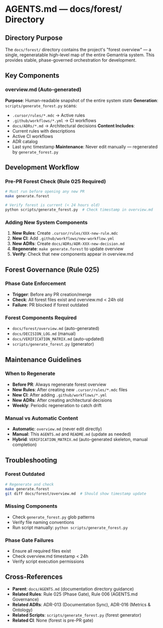 # AGENTS.md — docs/forest/ Directory

## Directory Purpose
The `docs/forest/` directory contains the project's "forest overview" — a single, regeneratable high-level map of the entire Gemantria system. This provides stable, phase-governed orchestration for development.

## Key Components

### overview.md (Auto-generated)
**Purpose**: Human-readable snapshot of the entire system state
**Generation**: `scripts/generate_forest.py` scans:
- `.cursor/rules/*.mdc` → Active rules
- `.github/workflows/*.yml` → CI workflows
- `docs/ADRs/*.md` → Architectural decisions
**Content Includes**:
- Current rules with descriptions
- Active CI workflows
- ADR catalog
- Last sync timestamp
**Maintenance**: Never edit manually — regenerated by `generate_forest.py`

## Development Workflow

### Pre-PR Forest Check (Rule 025 Required)
```bash
# Must run before opening any new PR
make generate.forest

# Verify forest is current (< 24 hours old)
python scripts/generate_forest.py  # Check timestamp in overview.md
```

### Adding New System Components
1. **New Rules**: Create `.cursor/rules/XXX-new-rule.mdc`
2. **New CI**: Add `.github/workflows/new-workflow.yml`
3. **New ADRs**: Create `docs/ADRs/ADR-XXX-new-decision.md`
4. **Regenerate**: `make generate.forest` to update overview
5. **Verify**: Check that new components appear in overview.md

## Forest Governance (Rule 025)

### Phase Gate Enforcement
- **Trigger**: Before any PR creation/merge
- **Check**: All forest files exist and overview.md < 24h old
- **Failure**: PR blocked if forest outdated

### Forest Components Required
- `docs/forest/overview.md` (auto-generated)
- `docs/DECISION_LOG.md` (manual)
- `docs/VERIFICATION_MATRIX.md` (auto-updated)
- `scripts/generate_forest.py` (generator)

## Maintenance Guidelines

### When to Regenerate
- **Before PR**: Always regenerate forest overview
- **New Rules**: After creating new `.cursor/rules/*.mdc` files
- **New CI**: After adding `.github/workflows/*.yml`
- **New ADRs**: After creating architectural decisions
- **Weekly**: Periodic regeneration to catch drift

### Manual vs Automatic Content
- **Automatic**: `overview.md` (never edit directly)
- **Manual**: This `AGENTS.md` and `README.md` (update as needed)
- **Hybrid**: `VERIFICATION_MATRIX.md` (auto-generated skeleton, manual completion)

## Troubleshooting

### Forest Outdated
```bash
# Regenerate and check
make generate.forest
git diff docs/forest/overview.md  # Should show timestamp update
```

### Missing Components
- Check `generate_forest.py` glob patterns
- Verify file naming conventions
- Run script manually: `python scripts/generate_forest.py`

### Phase Gate Failures
- Ensure all required files exist
- Check overview.md timestamp < 24h
- Verify script execution permissions

## Cross-References

- **Parent**: `docs/AGENTS.md` (documentation directory guidance)
- **Related Rules**: Rule 025 (Phase Gate), Rule 006 (AGENTS.md Governance)
- **Related ADRs**: ADR-013 (Documentation Sync), ADR-016 (Metrics & Ontology)
- **Related Scripts**: `scripts/generate_forest.py` (forest generator)
- **Related CI**: None (forest is pre-PR gate)
